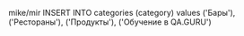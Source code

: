 mike/mir
INSERT INTO categories (category) values ('Бары'), ('Рестораны'), ('Продукты'), ('Обучение в QA.GURU')
